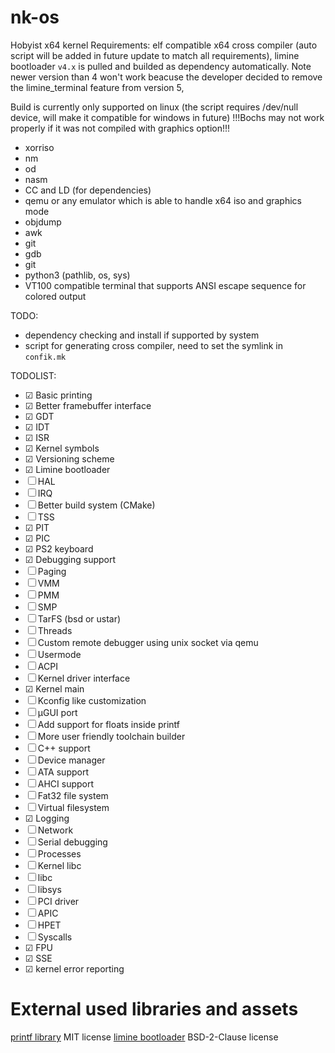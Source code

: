 # nk-os
Hobyist x64 kernel
Requirements: elf compatible x64 cross compiler (auto script will be added in future update to match all requirements),
limine bootloader `v4.x` is pulled and builded as dependency automatically. Note newer version than 4 won't work beacuse the developer
decided to remove the limine_terminal feature from version 5, 

Build is currently only supported on linux (the script requires /dev/null device, will make it compatible for windows in future)
!!!Bochs may not work properly if it was not compiled with graphics option!!!
- xorriso
- nm
- od
- nasm
- CC and LD (for dependencies)
- qemu or any emulator which is able to handle x64 iso and graphics mode
- objdump
- awk
- git
- gdb
- git
- python3 (pathlib, os, sys)
- VT100 compatible terminal that supports ANSI escape sequence for colored output

TODO: 
- dependency checking and install if supported by system
- script for generating cross compiler, need to set the symlink in `confik.mk`

TODOLIST: 
- &#9745; Basic printing
- &#9745; Better framebuffer interface
- &#9745; GDT
- &#9745; IDT
- &#9745; ISR
- &#9745; Kernel symbols
- &#9745; Versioning scheme
- &#9745; Limine bootloader
- &#9744; HAL
- &#9744; IRQ
- &#9744; Better build system (CMake)
- &#9744; TSS
- &#9745; PIT
- &#9745; PIC
- &#9745; PS2 keyboard
- &#9745; Debugging support
- &#9744; Paging
- &#9744; VMM
- &#9744; PMM
- &#9744; SMP
- &#9744; TarFS (bsd or ustar)
- &#9744; Threads
- &#9744; Custom remote debugger using unix socket via qemu
- &#9744; Usermode
- &#9744; ACPI
- &#9744; Kernel driver interface
- &#9745; Kernel main
- &#9744; Kconfig like customization
- &#9744; µGUI port
- &#9744; Add support for floats inside printf
- &#9744; More user friendly toolchain builder
- &#9744; C++ support
- &#9744; Device manager
- &#9744; ATA support
- &#9744; AHCI support
- &#9744; Fat32 file system
- &#9744; Virtual filesystem
- &#9745; Logging
- &#9744; Network
- &#9744; Serial debugging
- &#9744; Processes
- &#9744; Kernel libc
- &#9744; libc
- &#9744; libsys
- &#9744; PCI driver
- &#9744; APIC
- &#9744; HPET
- &#9744; Syscalls
- &#9745; FPU
- &#9745; SSE
- &#9745; kernel error reporting


# External used libraries and assets
[printf library](https://github.com/mpaland/printf/tree/master) MIT license
[limine bootloader](https://github.com/limine-bootloader/limine) BSD-2-Clause license
